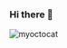 ### Hi there 👋

![myoctocat](https://user-images.githubusercontent.com/50026172/112943892-b892bb80-914f-11eb-883c-65ceb0143274.png)

<!--
**anjali-patel21/anjali-patel21** is a ✨ _special_ ✨ repository because its `README.md` (this file) appears on your GitHub profile.

- 🔭 I’m currently working on .
- 🌱 I’m currently learning python
- 👯 I’m looking to collaborate on ...
- 🤔 I’m looking for help with ...
- 💬 Ask me about ...
- 📫 How to reach me: ...
- 😄 Pronouns: ...
- ⚡ Fun fact: ...
-->
